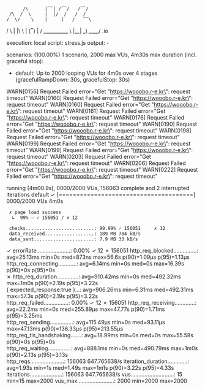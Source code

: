 
          /\      |‾‾| /‾‾/   /‾‾/   
     /\  /  \     |  |/  /   /  /    
    /  \/    \    |     (   /   ‾‾\  
/          \   |  |\  \ |  (‾)  |
/ __________ \  |__| \__\ \_____/ .io

execution: local
script: stress.js
output: -

scenarios: (100.00%) 1 scenario, 2000 max VUs, 4m30s max duration (incl. graceful stop):
* default: Up to 2000 looping VUs for 4m0s over 4 stages (gracefulRampDown: 30s, gracefulStop: 30s)

WARN[0156] Request Failed                                error="Get \"https://wooobo.r-e.kr\": request timeout"
WARN[0160] Request Failed                                error="Get \"https://wooobo.r-e.kr\": request timeout"
WARN[0160] Request Failed                                error="Get \"https://wooobo.r-e.kr\": request timeout"
WARN[0161] Request Failed                                error="Get \"https://wooobo.r-e.kr\": request timeout"
WARN[0176] Request Failed                                error="Get \"https://wooobo.r-e.kr\": request timeout"
WARN[0190] Request Failed                                error="Get \"https://wooobo.r-e.kr\": request timeout"
WARN[0198] Request Failed                                error="Get \"https://wooobo.r-e.kr\": request timeout"
WARN[0199] Request Failed                                error="Get \"https://wooobo.r-e.kr\": request timeout"
WARN[0199] Request Failed                                error="Get \"https://wooobo.r-e.kr\": request timeout"
WARN[0203] Request Failed                                error="Get \"https://wooobo.r-e.kr\": request timeout"
WARN[0206] Request Failed                                error="Get \"https://wooobo.r-e.kr\": request timeout"
WARN[0222] Request Failed                                error="Get \"https://wooobo.r-e.kr\": request timeout"

running (4m00.9s), 0000/2000 VUs, 156063 complete and 2 interrupted iterations
default ✓ [======================================] 0000/2000 VUs  4m0s

     ✗ page load success
      ↳  99% — ✓ 156051 / ✗ 12

     checks.........................: 99.99% ✓ 156051     ✗ 12    
     data_received..................: 189 MB 784 kB/s
     data_sent......................: 7.9 MB 33 kB/s
✓ errorRate......................: 0.00%  ✓ 12         ✗ 156051
http_req_blocked...............: avg=25.13ms  min=0s     med=873ns    max=56.6s   p(90)=1.09µs   p(95)=1.13µs  
http_req_connecting............: avg=6.14ms   min=0s     med=0s       max=16.39s  p(90)=0s       p(95)=0s      
✗ http_req_duration..............: avg=910.42ms min=0s     med=492.32ms max=1m0s    p(90)=2.19s    p(95)=3.22s   
{ expected_response:true }...: avg=906.26ms min=6.31ms med=492.31ms max=57.3s   p(90)=2.19s    p(95)=3.22s   
http_req_failed................: 0.00%  ✓ 12         ✗ 156051
http_req_receiving.............: avg=22.2ms   min=0s     med=255.89µs max=47.77s  p(90)=1.71ms   p(95)=3.25ms  
http_req_sending...............: avg=115.49µs min=0s     med=93.11µs  max=47.13ms p(90)=136.33µs p(95)=213.55µs
http_req_tls_handshaking.......: avg=18.99ms  min=0s     med=0s       max=55.58s  p(90)=0s       p(95)=0s      
http_req_waiting...............: avg=888.1ms  min=0s     med=490.79ms max=1m0s    p(90)=2.13s    p(95)=3.13s   
http_reqs......................: 156063 647.765638/s
iteration_duration.............: avg=1.93s    min=1s     med=1.49s    max=1m1s    p(90)=3.22s    p(95)=4.33s   
iterations.....................: 156063 647.765638/s
vus............................: 15     min=15       max=2000
vus_max........................: 2000   min=2000     max=2000

